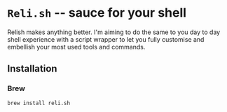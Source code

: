 `Reli.sh` -- sauce for your shell
=================================

Relish makes anything better. I'm aiming to do the same to you day to day shell
experience with a script wrapper to let you fully customise and embellish your 
most used tools and commands.

Installation
------------

### Brew

`brew install reli.sh`


